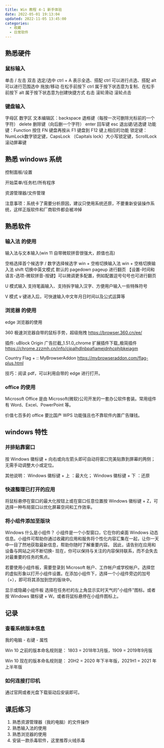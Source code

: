```yaml
---
title: Win 教程 4-1 新手体验
date: 2022-05-01 19:13:04
updated: 2022-11-05 13:45:00
categories:
  - 收藏
  - 日常软件
---
```


## 熟悉硬件

### 鼠标输入

单击 / 左击
双击
选定/选中 ctrl + A 表示全选、搭配 ctrl 可以进行点选、搭配 alt 可以进行范围选中
拖放/移动 在松手前按下 ctrl 属于按下状态意为复制、在松手前按下 alt 属于按下状态意为创建快捷方式
右击
滚轮滑动
滚轮点击

### 键盘输入

字母区
数字区
文本编辑区：backspace 退格键（每按一次可删除光标前的一个字符） delete 删除键（向后删一个字符） enter 回车键 esc 退出键/逃逸键
功能键：Function 按住 FN 键盘再按从 F1 键盘到 F12 键上相应的功能
锁定键：NumLock数字锁定键，CapsLock （Capitals lock）大小写锁定键，ScrollLock 滚动屏幕键

## 熟悉 windows 系统

控制面板/设置

开始菜单/任务栏/所有程序

资源管理器/文件管理

注意事项：系统卡了需要分析原因，建议只使用系统还原，不要重新安装操作系统，这样正版软件和厂商软件都会被冲掉

## 熟悉软件

### 输入法 的使用

输入法与文本输入(win 11 自带微软拼音很强大，颜值也高)

空格选择首个候选字 / 数字选择候选字
win + 空格切换输入法
win + 空格切换输入法
shift 切换中英文模式
默认的 pagedown pageup 进行翻页
【设置-时间和语言-选项-微软拼音-按键】可以微调更多配置，例如配置逗号句号也可进行翻页

U 模式输入 支持笔画输入、支持拆字输入汉字、方便用户输入一些特殊符号

V 模式 v 键进入后，可快速输入中文年月日时间以及公式运算等

### 浏览器 的使用

edge 浏览器的使用

360 极速浏览器自带的鼠标手势，超级拖拽
<https://browser.360.cn/ee/>

插件:
uBlock Origin 广告拦截_1.51.0_chrome 扩展插件下载_极简插件
<https://chrome.zzzmh.cn/info/cjpalhdlnbpafiamejdnhcphjbkeiagm>

Country Flag + :: MyBrowserAddon
<https://mybrowseraddon.com/flag-plus.html>

技巧：阅读 pdf，可以利用自带的 edge 进行打开。

### office 的使用

Microsoft Office 是由 Microsoft(微软)公司开发的一套办公软件套装。常用组件有 Word、Excel、PowerPoint 等。

价值七百多的 office 要比国产 WPS 功能强且也不靠软件内置广告赚钱。

## windows 特性

### 并排贴靠窗口

按 Windows 徽标键 + 向右或向左箭头即可自动将窗口完美贴靠到屏幕的两侧；无需手动调整大小或定位。

其他说明：
Windows 徽标键 + 上 ：最大化；
Windows 徽标键 + 下 ：还原

### 快速整理已打开的应用

将鼠标悬停在窗口的最大化按钮上或在窗口任意位置按 Windows 徽标键 + Z，可选择一种布局窗口以优化屏幕空间和工作效率。

### 将小组件添加至版块

Windows 什么是小组件？
小组件是一个小型窗口，它在你的桌面 Windows 动态信息。小组件可帮助你通过收藏的应用和服务将个性化内容汇集在一起，让你一天中一目了然地获取最新信息，帮助你随时了解重要内容。 因此，请告别在应用和设备与网站之间不断切换- 现在，你可以保持与关注的内容保持联系，而不会失去对最重要的任务的焦点。

若要使用小组件板，需要登录到 Microsoft 帐户、工作帐户或学校帐户。选择您的虚拟形象以打开小组件设置。在添加小组件下，选择一个小组件旁边的加号（+），即可将其添加到您的版块中。

显示或隐藏小组件板
选择在任务栏的左上角显示实时天气的"小组件"图标。或者按 Windows 徽标键 + W。或者将鼠标悬停在小组件图标上。

## 记录

### 查看系统版本信息

我的电脑 - 右键 - 属性

Win 10 之前的版本命名规则是：
1803 = 2018年3月版，1909 = 2019年9月版

Win 10 现在的版本命名规则是：
20H2 = 2020 年下半年版，2021H1 = 2021 年上半年版

### 如何连接打印机

通过官网或者光盘下载驱动后安装即可。

## 课后练习

1. 熟悉资源管理器（我的电脑）的文件操作
2. 熟悉输入法的使用
3. 熟悉浏览器的使用
4. 安装一款杀毒软件，这里推荐火绒杀毒
